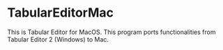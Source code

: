 # TabularEditorMac
This is Tabular Editor for MacOS. This program ports functionalities from Tabular Editor 2 (Windows) to Mac.
